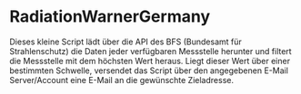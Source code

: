 # RadiationWarnerGermany
Dieses kleine Script lädt über die API des BFS (Bundesamt für Strahlenschutz) die Daten jeder verfügbaren Messstelle herunter und filtert die Messstelle mit dem höchsten Wert heraus. Liegt dieser Wert über einer bestimmten Schwelle, versendet das Script über den angegebenen E-Mail Server/Account eine E-Mail an die gewünschte Zieladresse. 
